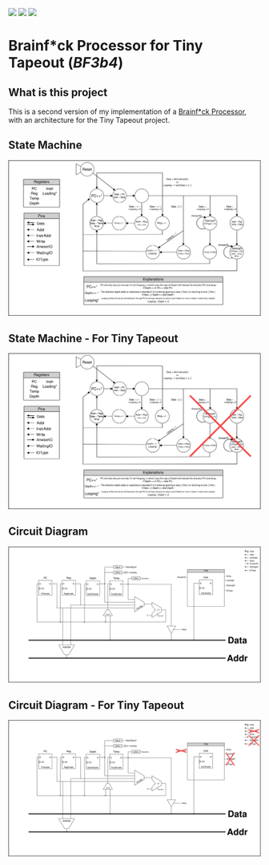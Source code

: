 ![](../../workflows/gds/badge.svg) ![](../../workflows/docs/badge.svg) ![](../../workflows/test/badge.svg)

# Brainf\*ck Processor for Tiny Tapeout (_BF3b4_)


## What is this project

This is a second version of my implementation of a [Brainf\*ck Processor](https://github.com/loco-choco/bf-processor/tree/main), with an architecture for the Tiny Tapeout project.

## State Machine

![FSM](fsm.png)

## State Machine - For Tiny Tapeout

![FSM-TT](fsm-tt.png)

## Circuit Diagram

![Diagram](diagram.png)

## Circuit Diagram - For Tiny Tapeout

![Diagram-TT](diagram-tt.png)
